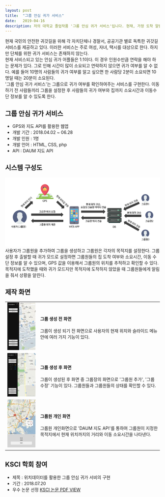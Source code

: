 ```yaml
---
layout: post
title:  "그룹 안심 귀가 서비스"
date:   2019-04-16
description: 저의 대학교 졸업작품 '그룸 안심 귀가 서비스'입니다. 현재, 가정 도착 알림 시스템은 주로 여성, 어린이, 택시에 적용되고 있습니다. 하지만 집단에 대한 집 도착 알림 시스템은 없습니다. 현재 자택 도착 통보 시스템 신청은 일대일만 가능하며, 이 경우 연락해야 할 경우 문제가 있습니다. 이러한 문제를 해결하기 위하여 그룹을 지정하여 그룹원들의 귀가 상태를 확인할 수 있는 서비스를 개발하였습니다.
---
```


<p class="intro">현재 국민의 안전한 귀갓길을 위해 각 자치단체나 경찰서, 공공기관 별로 독특한 귀갓길 서비스를 제공하고 있다. 이러한 서비스는 주로 여성, 자녀, 택시를 대상으로 한다. 하지만 단체를 위한 귀가 서비스는 존재하지 않는다. <br>
 현재 서비스되고 있는 안심 귀가 어플들은 1:1이다. 이 경우 인원수만큼 연락을 해야 하는 문제가 있다. 그로 인해 시간이 많이 소요되고 연락하지 않으면 귀가 여부를 알 수 없다. 예를 들어 10명의 사람들의 귀가 여부를 알고 싶으면 한 사람당 2분이 소요되면 10명일 때는 20분이 소요된다. <br>
 '그룹 안심 귀가 서비스'는 그룹으로 귀가 여부를 확인하여주는 서비스를 구현한다. 이동하기 전 사람들끼리 그룹을 설정한 후 사람들의 귀가 여부와 집까지 소요시간과 이동수단 정보를 알 수 있도록 한다.  </p>


## 그룹 안심 귀가 서비스
* GPS와 지도 API를 활용한 웹앱
* 개발 기간 : 2018.04.02 ~ 06.28
* 개발 인원 : 1명
* 개발 언어 : HTML, CSS, php
* API : DAUM 지도 API

## 시스템 구성도
<img src="/assets/img/system.png">
사용자가 그룹원을 추가하여 그룹을 생성하고 그룹원은 각자의 목적지를 설정한다. 그룹 설정 후 출발할 때 귀가 모드로 설정하면 그룹원들의 집 도착 여부와 소요시간, 이동 수단 정보를 알 수 있으며, GPS 값을 이용해서 그룹원의 위치를 추적하고 확인할 수 있다. 목적지에 도착했을 때와 귀가 모드지만 목적지에 도착하지 않았을 때 그룹원들에게 알림을 줘서 상황을 알린다.

## 제작 화면
<table>
  <tr>
    <td><img class="screen" src="/assets/img/screen4.jpg"></td>
    <td><h4>그룹 생성 전 화면</h4><p>그룹이 생성 되기 전 화면으로 사용자의 현재 위치와 슬라이드 메뉴 안에 여러 가지 기능이 있다.</p></td>
  </tr>
  <tr>
    <td><img class="screen" src="/assets/img/screen3.jpg"></td>
    <td><h4>그룹 생성 후 화면</h4><p>그룹이 생성된 후 화면 중 그룹장의 화면으로 '그룹원 추가', '그룹 수정' 기능이 있다. 그룹원들과 그룹원들의 상태를 확인할 수 있다.</p></td>
  </tr>
  <tr>
    <td><img class="screen" src="/assets/img/screen2.jpg"></td>
    <td><h4>그룹원 개인 화면</h4><p>그룹원 개인화면으로 'DAUM 지도 API'를 통하여 그룹원이 지정한 목적지에서 현재 위치까지의 거리와 이동 소요시간을 나타낸다.</p></td>
  </tr>
</table>


## KSCI 학회 참여
* 제목 : 위치데이터를 활용한 그룹 안심 귀가 서비의 구현
* 기간 : 2018.07.20
* 우수 논문 선정
<a class="view" href="/assets/img/paper.pdf" target="_blank">KSCI 논문 PDF VIEW</a>
